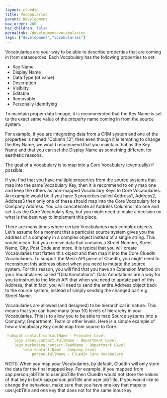```yaml
---
layout: cluedin
title: Vocabularies
parent: Development
nav_order: 260
has_children: false
permalink: /development/vocabularies
tags: ["development","vocabularies"]
---
```


Vocabularies are your way to be able to describe properties that are coming in from datasources. Each Vocabulary has the following properties to set:

 - Key Name
 - Display Name
 - Data Type (of value)
 - Description
 - Visibilty
 - Editable
 - Removable
 - Personally Identifying

 To maintain proper data lineage, it is recommended that the Key Name is set to the exact same value of the property name coming in from the source system. 

 For example, if you are integrating data from a CRM system and one of the properties is named "Column_12", then even though it is tempting to change the Key Name, we would recommend that you maintain that as the Key Name and that you can set the Display Name as something different for aesthetic reasons. 

 The goal of a Vocabulary is to map into a Core Vocabulary (eventually) if possible. 

 If you find that you have multiple properties from the source systems that map into the same Vocabulary Key, then it is recommend to only map one and keep the others as non-mapped Vocabulary Keys to Core Vocabularies. An example would be if you have 3 properties called Address1, Address2, Address3 then only one of these should map into the Core Vocabulary for a Company Address. You can concatenate all Address Columns into one and set it as the Core Vocabulary Key, but you might need to make a decision on what is the best way to implement this piece. 

 There are many times where certain Vocabularies map complex objects. Let's assume for a moment that a particular source system gives you the address of a company in a complex object instead of a single string. This would mean that you receive data that contains a Street Number, Street Name, City, Post Code and more. It is typical that you will create Vocabularies that flatten this object and then map it into the Core CluedIn Vocabularies. To support the Mesh API piece of CluedIn, you might need to reconstruct this address object when you need to mutate the source system. For this reason, you will find that you have an Extension Method on your Vocabularies called "DataAnnotations". Data Annotations are a way for you to instruct to the Mesh API that when you need to update part of this Address, that in fact, you will need to send the entire Address object back to the source system, instead of simply sending the changed part e.g. Street Name. 

 Vocabularies are allowed (and designed) to be hierarchical in nature. This means that you can have many (max 10) levels of hierarchy in your Vocabularies. This is to allow you to be able to map Source systems into a Company, Department, Team or other levels. Here is a simple example of how a Vocabulary Key could map from source to Core.

```yaml
 hubspot.contact.contactName - Provider Level
 	lego.sales.contact.fullName - Department Level
 	lego.marketing.contact.leadName - Department Level
 		lego.contact.Name - Company Level
 			person.fullName - CluedIn Core Vocabulary
```

NOTE: When you map your Vocabularies, by default, CluedIn will only store the data for the final mapped key. For example, if you mapped from sap.person.jobTitle to user.jobTitle then CluedIn would not store the values of that key in both sap.person.jobTitle and user.jobTitle. If you would like to change the behaviour, make sure that you have one key that maps to user.jobTitle and one key that does not for the same input key. 
